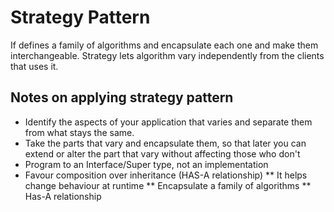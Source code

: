 # Strategy Pattern

If defines a family of algorithms and encapsulate each one and make them interchangeable.
Strategy lets algorithm vary independently from the clients that uses it.

## Notes on applying strategy pattern

* Identify the aspects of your application that varies and separate them from what stays the same.
* Take the parts that vary and encapsulate them, so that later you can extend or alter the part that vary without affecting those who don't
* Program to an Interface/Super type, not an implementation
* Favour composition over inheritance (HAS-A relationship)
  ** It helps change behaviour at runtime
  ** Encapsulate a family of algorithms
  ** Has-A relationship 